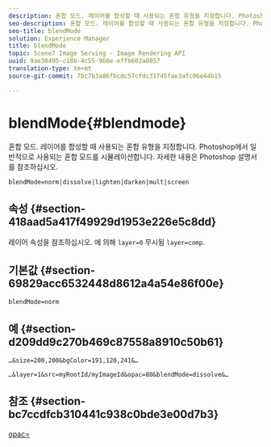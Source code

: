 ```yaml
---
description: 혼합 모드. 레이어를 합성할 때 사용되는 혼합 유형을 지정합니다. Photoshop에서 일반적으로 사용되는 혼합 모드를 시뮬레이션합니다. 자세한 내용은 Photoshop 설명서를 참조하십시오.
seo-description: 혼합 모드. 레이어를 합성할 때 사용되는 혼합 유형을 지정합니다. Photoshop에서 일반적으로 사용되는 혼합 모드를 시뮬레이션합니다. 자세한 내용은 Photoshop 설명서를 참조하십시오.
seo-title: blendMode
solution: Experience Manager
title: blendMode
topic: Scene7 Image Serving - Image Rendering API
uuid: 9ae30495-c10b-4c55-968e-effb602a0857
translation-type: tm+mt
source-git-commit: 7bc7b3a86fbcdc57cfdc31745fae3afc06e44b15

---
```



# blendMode{#blendmode}

혼합 모드. 레이어를 합성할 때 사용되는 혼합 유형을 지정합니다. Photoshop에서 일반적으로 사용되는 혼합 모드를 시뮬레이션합니다. 자세한 내용은 Photoshop 설명서를 참조하십시오.

`blendMode=norm|dissolve|lighten|darken|mult|screen`

## 속성 {#section-418aad5a417f49929d1953e226e5c8dd}

레이어 속성을 참조하십시오. 에 의해 `layer=0` 무시됨 `layer=comp`.

## 기본값 {#section-69829acc6532448d8612a4a54e86f00e}

`blendMode=norm`

## 예 {#section-d209dd9c270b469c87558a8910c50b61}

`…&size=200,200&bgColor=191,120,241&…`

`…&layer=1&src=myRootId/myImageId&opac=80&blendMode=dissolve&…`

## 참조 {#section-bc7ccdfcb310441c938c0bde3e00d7b3}

[opac=](../../../../../is-api/http-ref/image-serving-api-ref/c-http-protocol-reference/c-command-reference/r-opac.md#reference-d2269b51aca34599a08d0a46ee5c27e5)
